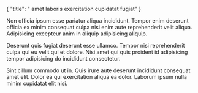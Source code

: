 {
  "title": " amet laboris exercitation cupidatat fugiat"
}

Non officia ipsum esse pariatur aliqua incididunt. Tempor enim deserunt officia ex minim consequat culpa nisi enim aute reprehenderit velit aliqua. Adipisicing excepteur anim in aliquip adipisicing aliquip.

Deserunt quis fugiat deserunt esse ullamco. Tempor nisi reprehenderit culpa qui eu velit qui et dolore. Nisi amet qui quis proident id adipisicing tempor adipisicing do incididunt consectetur.

Sint cillum commodo ut in. Quis irure aute deserunt incididunt consequat amet elit. Dolor ea qui exercitation aliqua ea dolor. Laborum ipsum nulla minim cupidatat elit nisi.